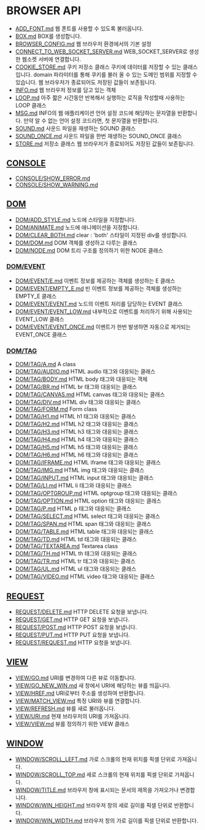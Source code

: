 # BROWSER API
* [ADD_FONT.md](ADD_FONT.md) 웹 폰트를 사용할 수 있도록 불러옵니다.
* [BOX.md](BOX.md) BOX를 생성합니다.
* [BROWSER_CONFIG.md](BROWSER_CONFIG.md) 웹 브라우저 환경에서의 기본 설정
* [CONNECT_TO_WEB_SOCKET_SERVER.md](CONNECT_TO_WEB_SOCKET_SERVER.md) WEB_SOCKET_SERVER로 생성한 웹소켓 서버에 연결합니다.
* [COOKIE_STORE.md](COOKIE_STORE.md) 쿠키 저장소 클래스  쿠키에 데이터를 저장할 수 있는 클래스 입니다. domain 파라미터를 통해 쿠키를 불러 올 수 있는 도메인 범위를 지정할 수 있습니다. 웹 브라우저가 종료되어도 저장된 값들이 보존됩니다.
* [INFO.md](INFO.md) 웹 브라우저 정보를 담고 있는 객체
* [LOOP.md](LOOP.md) 아주 짧은 시간동안 반복해서 실행하는 로직을 작성할때 사용하는 LOOP 클래스
* [MSG.md](MSG.md) INFO의 웹 애플리케이션 언어 설정 코드에 해당하는 문자열을 반환합니다.  만약 알 수 없는 언어 설정 코드라면, 첫 문자열을 반환합니다.
* [SOUND.md](SOUND.md) 사운드 파일을 재생하는 SOUND 클래스
* [SOUND_ONCE.md](SOUND_ONCE.md) 사운드 파일을 한번 재생하는 SOUND_ONCE 클래스
* [STORE.md](STORE.md) 저장소 클래스  웹 브라우저가 종료되어도 저장된 값들이 보존됩니다.

## [CONSOLE](CONSOLE/README.md)
* [CONSOLE/SHOW_ERROR.md](CONSOLE/SHOW_ERROR.md)
* [CONSOLE/SHOW_WARNING.md](CONSOLE/SHOW_WARNING.md)

## [DOM](DOM/README.md)
* [DOM/ADD_STYLE.md](DOM/ADD_STYLE.md) 노드에 스타일을 지정합니다.
* [DOM/ANIMATE.md](DOM/ANIMATE.md) 노드에 애니메이션을 지정합니다.
* [DOM/CLEAR_BOTH.md](DOM/CLEAR_BOTH.md) clear : 'both' 스타일이 지정된 div를 생성합니다.
* [DOM/DOM.md](DOM/DOM.md) DOM 객체를 생성하고 다루는 클래스
* [DOM/NODE.md](DOM/NODE.md) DOM 트리 구조를 정의하기 위한 NODE 클래스

### [DOM/EVENT](DOM/EVENT/README.md)
* [DOM/EVENT/E.md](DOM/EVENT/E.md) 이벤트 정보를 제공하는 객체를 생성하는 E 클래스
* [DOM/EVENT/EMPTY_E.md](DOM/EVENT/EMPTY_E.md) 빈 이벤트 정보를 제공하는 객체를 생성하는 EMPTY_E 클래스
* [DOM/EVENT/EVENT.md](DOM/EVENT/EVENT.md) 노드의 이벤트 처리를 담당하는 EVENT 클래스
* [DOM/EVENT/EVENT_LOW.md](DOM/EVENT/EVENT_LOW.md) 내부적으로 이벤트를 처리하기 위해 사용되는 EVENT_LOW 클래스
* [DOM/EVENT/EVENT_ONCE.md](DOM/EVENT/EVENT_ONCE.md) 이벤트가 한번 발생하면 자동으로 제거되는 EVENT_ONCE 클래스

### [DOM/TAG](DOM/TAG/README.md)
* [DOM/TAG/A.md](DOM/TAG/A.md) A class
* [DOM/TAG/AUDIO.md](DOM/TAG/AUDIO.md) HTML audio 태그와 대응되는 클래스
* [DOM/TAG/BODY.md](DOM/TAG/BODY.md) HTML body 태그와 대응되는 객체
* [DOM/TAG/BR.md](DOM/TAG/BR.md) HTML br 태그와 대응되는 클래스
* [DOM/TAG/CANVAS.md](DOM/TAG/CANVAS.md) HTML canvas 태그와 대응되는 클래스
* [DOM/TAG/DIV.md](DOM/TAG/DIV.md) HTML div 태그와 대응되는 클래스
* [DOM/TAG/FORM.md](DOM/TAG/FORM.md) Form class
* [DOM/TAG/H1.md](DOM/TAG/H1.md) HTML h1 태그와 대응되는 클래스
* [DOM/TAG/H2.md](DOM/TAG/H2.md) HTML h2 태그와 대응되는 클래스
* [DOM/TAG/H3.md](DOM/TAG/H3.md) HTML h3 태그와 대응되는 클래스
* [DOM/TAG/H4.md](DOM/TAG/H4.md) HTML h4 태그와 대응되는 클래스
* [DOM/TAG/H5.md](DOM/TAG/H5.md) HTML h5 태그와 대응되는 클래스
* [DOM/TAG/H6.md](DOM/TAG/H6.md) HTML h6 태그와 대응되는 클래스
* [DOM/TAG/IFRAME.md](DOM/TAG/IFRAME.md) HTML iframe 태그와 대응되는 클래스
* [DOM/TAG/IMG.md](DOM/TAG/IMG.md) HTML img 태그와 대응되는 클래스
* [DOM/TAG/INPUT.md](DOM/TAG/INPUT.md) HTML input 태그와 대응되는 클래스
* [DOM/TAG/LI.md](DOM/TAG/LI.md) HTML li 태그와 대응되는 클래스
* [DOM/TAG/OPTGROUP.md](DOM/TAG/OPTGROUP.md) HTML optgroup 태그와 대응되는 클래스
* [DOM/TAG/OPTION.md](DOM/TAG/OPTION.md) HTML option 태그와 대응되는 클래스
* [DOM/TAG/P.md](DOM/TAG/P.md) HTML p 태그와 대응되는 클래스
* [DOM/TAG/SELECT.md](DOM/TAG/SELECT.md) HTML select 태그와 대응되는 클래스
* [DOM/TAG/SPAN.md](DOM/TAG/SPAN.md) HTML span 태그와 대응되는 클래스
* [DOM/TAG/TABLE.md](DOM/TAG/TABLE.md) HTML table 태그와 대응되는 클래스
* [DOM/TAG/TD.md](DOM/TAG/TD.md) HTML td 태그와 대응되는 클래스
* [DOM/TAG/TEXTAREA.md](DOM/TAG/TEXTAREA.md) Textarea class
* [DOM/TAG/TH.md](DOM/TAG/TH.md) HTML th 태그와 대응되는 클래스
* [DOM/TAG/TR.md](DOM/TAG/TR.md) HTML tr 태그와 대응되는 클래스
* [DOM/TAG/UL.md](DOM/TAG/UL.md) HTML ul 태그와 대응되는 클래스
* [DOM/TAG/VIDEO.md](DOM/TAG/VIDEO.md) HTML video 태그와 대응되는 클래스

## [REQUEST](REQUEST/README.md)
* [REQUEST/DELETE.md](REQUEST/DELETE.md) HTTP DELETE 요청을 보냅니다.
* [REQUEST/GET.md](REQUEST/GET.md) HTTP GET 요청을 보냅니다.
* [REQUEST/POST.md](REQUEST/POST.md) HTTP POST 요청을 보냅니다.
* [REQUEST/PUT.md](REQUEST/PUT.md) HTTP PUT 요청을 보냅니다.
* [REQUEST/REQUEST.md](REQUEST/REQUEST.md) HTTP 요청을 보냅니다.

## [VIEW](VIEW/README.md)
* [VIEW/GO.md](VIEW/GO.md) URI를 변경하여 다른 뷰로 이동합니다.
* [VIEW/GO_NEW_WIN.md](VIEW/GO_NEW_WIN.md) 새 창에서 URI에 해당하는 뷰를 띄웁니다.
* [VIEW/HREF.md](VIEW/HREF.md) URI로부터 주소를 생성하여 반환합니다.
* [VIEW/MATCH_VIEW.md](VIEW/MATCH_VIEW.md) 특정 URI와 뷰를 연결합니다.
* [VIEW/REFRESH.md](VIEW/REFRESH.md) 뷰를 새로 불러옵니다.
* [VIEW/URI.md](VIEW/URI.md) 현재 브라우저의 URI를 가져옵니다.
* [VIEW/VIEW.md](VIEW/VIEW.md) 뷰를 정의하기 위한 VIEW 클래스

## [WINDOW](WINDOW/README.md)
* [WINDOW/SCROLL_LEFT.md](WINDOW/SCROLL_LEFT.md) 가로 스크롤의 현재 위치를 픽셀 단위로 가져옵니다.
* [WINDOW/SCROLL_TOP.md](WINDOW/SCROLL_TOP.md) 세로 스크롤의 현재 위치를 픽셀 단위로 가져옵니다.
* [WINDOW/TITLE.md](WINDOW/TITLE.md) 브라우저 창에 표시되는 문서의 제목을 가져오거나 변경합니다.
* [WINDOW/WIN_HEIGHT.md](WINDOW/WIN_HEIGHT.md) 브라우저 창의 세로 길이를 픽셀 단위로 반환합니다.
* [WINDOW/WIN_WIDTH.md](WINDOW/WIN_WIDTH.md) 브라우저 창의 가로 길이를 픽셀 단위로 반환합니다.
